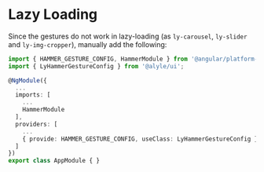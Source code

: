 # Lazy Loading

Since the gestures do not work in lazy-loading (as `ly-carousel`, `ly-slider` and `ly-img-cropper`), manually add the following:

```ts
import { HAMMER_GESTURE_CONFIG, HammerModule } from '@angular/platform-browser';
import { LyHammerGestureConfig } from '@alyle/ui';

@NgModule({
  ...
  imports: [
    ...
    HammerModule
  ],
  providers: [
    ...
    { provide: HAMMER_GESTURE_CONFIG, useClass: LyHammerGestureConfig }
  ]
})
export class AppModule { }
```

